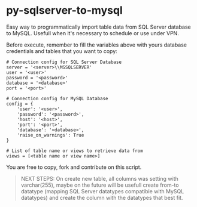 # py-sqlserver-to-mysql

Easy way to programmatically import table data from SQL Server database to MySQL. Usefull when it's necessary to schedule or use under VPN.

Before execute, remember to fill the variables above with yours database credentials and tables that you want to copy:
```
# Connection config for SQL Server Database
server = '<server>\\MSSQLSERVER'
user = '<user>'
password = '<password>'
database = '<database>'
port = '<port>'

# Connection config for MySQL Database
config = {
    'user': '<user>',
    'password': '<password>',
    'host': '<host>',
    'port': '<port>',
    'database': '<database>',
    'raise_on_warnings': True
}

# List of table name or views to retrieve data from
views = [<table name or view name>]
```

You are free to copy, fork and contribute on this script.

> NEXT STEPS: On create new table, all columns was setting with varchar(255), maybe on the future will be usefull create from-to datatype (mapping SQL Server datatypes compatible with MySQL datatypes) and create the column with the datatypes that best fit.